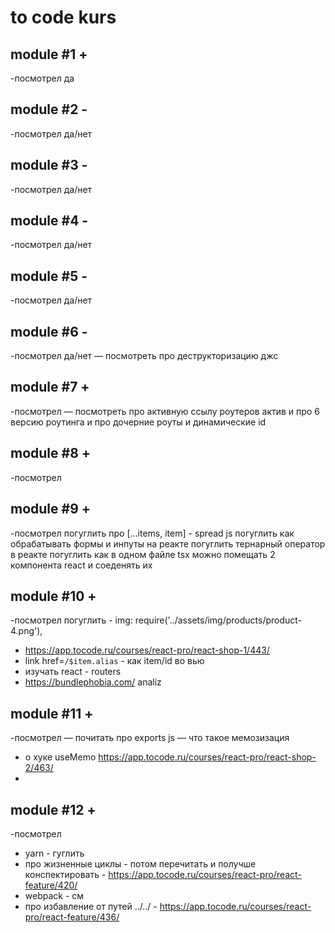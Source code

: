 # to code kurs

## module #1 +
-посмотрел да

## module #2 -
-посмотрел да/нет

## module #3 -
-посмотрел да/нет

## module #4 -
-посмотрел да/нет

## module #5 -
-посмотрел да/нет

## module #6 -
-посмотрел да/нет
— посмотреть про деструкторизацию джс

## module #7 +
-посмотрел
— посмотреть про активную ссылу роутеров актив и про 6 версию роутинга и про дочерние роуты и динамические id

## module #8 +
-посмотрел

## module #9 +
-посмотрел
погуглить про [...items, item] - spread js
погуглить как обрабатывать формы и инпуты на реакте
погуглить тернарный оператор в реакте
погуглить как в одном файле tsx можно помещать 2 компонента react и соеденять их

## module #10 +
-посмотрел
погуглить - img: require('../assets/img/products/product-4.png'),
 - https://app.tocode.ru/courses/react-pro/react-shop-1/443/
 - link href=`/$item.alias` - как item/id во вью
 - изучать react - routers
 - https://bundlephobia.com/  analiz
 
## module #11 +
-посмотрел
— почитать про exports js 
— что такое мемозизация 
- о хуке useMemo https://app.tocode.ru/courses/react-pro/react-shop-2/463/
- 

## module #12 +
-посмотрел
- yarn - гуглить
- про жизненные циклы - потом перечитать и получше конспектировать - https://app.tocode.ru/courses/react-pro/react-feature/420/
- webpack - см 
- про избавление от путей ../../ - https://app.tocode.ru/courses/react-pro/react-feature/436/
